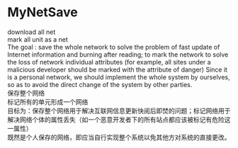 # MyNetSave  
download all net  
mark all unit as a net  
The goal : save the whole network to solve the problem of fast update of Internet information and burning after reading; to mark the network to solve the loss of network individual attributes (for example, all sites under a malicious developer should be marked with the attribute of danger) Since it is a personal network, we should implement the whole system by ourselves, so as to avoid the direct change of the system by other parties.   
保存整个网络  
标记所有的单元形成一个网络  
目标为：保存整个网络用于解决互联网信息更新快阅后即焚的问题；标记网络用于解决网络个体的属性丢失（如一个恶意开发者下的所有站点都应该被标记有危险这一属性）  
既然是个人保存的网络，即应当自行实现整个系统以免其他方对系统的直接更改。 
